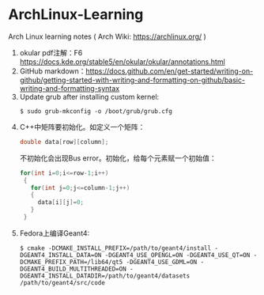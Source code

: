 # ArchLinux-Learning
Arch Linux learning notes ( Arch Wiki: https://archlinux.org/ )

1. okular pdf注解：F6 https://docs.kde.org/stable5/en/okular/okular/annotations.html
2. GitHub markdown：https://docs.github.com/en/get-started/writing-on-github/getting-started-with-writing-and-formatting-on-github/basic-writing-and-formatting-syntax
3. Update grub after installing custom kernel:
   ```
   $ sudo grub-mkconfig -o /boot/grub/grub.cfg
   ```
4. C++中矩阵要初始化。如定义一个矩阵：
   ```c++
   double data[row][column];
   ```
   不初始化会出现Bus error。初始化，给每个元素赋一个初始值：
   ```c++
   for(int i=0;i<=row-1;i++)
    {
      for(int j=0;j<=column-1;j++)
      {
        data[i][j]=0;
      }
    }
   ```
5. Fedora上编译Geant4:
   ```
   $ cmake -DCMAKE_INSTALL_PREFIX=/path/to/geant4/install -DGEANT4_INSTALL_DATA=ON -DGEANT4_USE_OPENGL=ON -DGEANT4_USE_QT=ON -DCMAKE_PREFIX_PATH=/lib64/qt5 -DGEANT4_USE_GDML=ON -DGEANT4_BUILD_MULTITHREADED=ON -DGEANT4_INSTALL_DATADIR=/path/to/geant4/datasets /path/to/geant4/src/code
   ```

